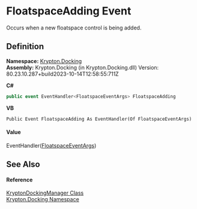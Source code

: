 # FloatspaceAdding Event


Occurs when a new floatspace control is being added.



## Definition
**Namespace:** <a href="98399376-cf41-9454-4b4d-4fab2ca20bc7.md">Krypton.Docking</a>  
**Assembly:** Krypton.Docking (in Krypton.Docking.dll) Version: 80.23.10.287+build2023-10-14T12:58:55:711Z

**C#**
``` C#
public event EventHandler<FloatspaceEventArgs> FloatspaceAdding
```
**VB**
``` VB
Public Event FloatspaceAdding As EventHandler(Of FloatspaceEventArgs)
```



#### Value
EventHandler(<a href="7aedb527-8a2e-0a84-8cdc-a453f1cc7b70.md">FloatspaceEventArgs</a>)

## See Also


#### Reference
<a href="6c9c237d-95cb-a4ce-72c6-cd7684d3287e.md">KryptonDockingManager Class</a>  
<a href="98399376-cf41-9454-4b4d-4fab2ca20bc7.md">Krypton.Docking Namespace</a>  
